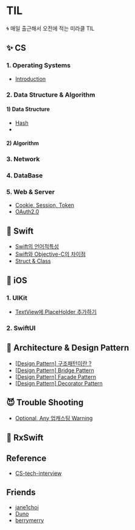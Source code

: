 # TIL
🌀 매일 출근해서 오전에 적는 미라클 TIL


## ✨ CS

### 1. Operating Systems
- [Introduction](https://github.com/Suyeon9911/TIL/issues/28)
### 2. Data Structure & Algorithm
#### 1) Data Structure
  - [Hash](https://github.com/Suyeon9911/TIL/issues/7)
  - 
#### 2) Algorithm

### 3. Network

### 4. DataBase

### 5. Web & Server
- [Cookie, Session, Token](https://github.com/Suyeon9911/TIL/issues/24)
- [OAuth2.0](https://github.com/Suyeon9911/TIL/issues/37)
## 👀 Swift
- [Swift의 언어적특성](https://github.com/Suyeon9911/TIL/issues/42)
- [Swift와 Objective-C의 차이점](https://github.com/Suyeon9911/TIL/issues/43)
- [Struct & Class](https://github.com/Suyeon9911/TIL/issues/46)
## 🌴 iOS

### 1. UIKit
- [TextView에 PlaceHolder 추가하기](https://github.com/Suyeon9911/TIL/issues/40)
### 2. SwiftUI

## 🍰 Architecture & Design Pattern
- [[Design Pattern] 구조패턴이란 ?](https://github.com/Suyeon9911/TIL/issues/25)
- [[Design Pattern] Bridge Pattern](https://github.com/Suyeon9911/TIL/issues/26)
- [[Design Pattern] Facade Pattern](https://github.com/Suyeon9911/TIL/issues/27)
- [[Design Pattern] Decorator Pattern]()

## 😈 Trouble Shooting
- [Optional, Any 업캐스팅 Warning](https://github.com/Suyeon9911/TIL/issues/36)

## 🐢 RxSwift 



## Reference
- [CS-tech-interview](https://github.com/gyoogle/tech-interview-for-developer)


## Friends
- [jane1choi](https://github.com/jane1choi/TIL)
- [Duno](https://github.com/L-j-h-c/TIL)
- [berrymerry](https://github.com/EunHee-Jeong/TIL)
